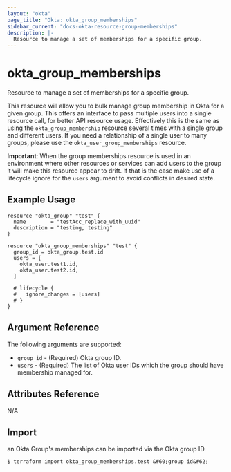 ```yaml
---
layout: "okta"
page_title: "Okta: okta_group_memberships"
sidebar_current: "docs-okta-resource-group-memberships"
description: |-
  Resource to manage a set of memberships for a specific group.
---
```


# okta_group_memberships

Resource to manage a set of memberships for a specific group.

This resource will allow you to bulk manage group membership in Okta for a given
group. This offers an interface to pass multiple users into a single resource
call, for better API resource usage. Effectively this is the same as using the
`okta_group_membership` resource several times with a single group and different
users. If you need a relationship of a single user to many groups, please use
the `okta_user_group_memberships` resource.

**Important**: When the group memberships resource is used in an environment
where other resources or services can add users to the group it will make this
resource appear to drift. If that is the case make use of a lifecycle ignore for
the `users` argument to avoid conflicts in desired state.

## Example Usage

```hcl
resource "okta_group" "test" {
  name        = "testAcc_replace_with_uuid"
  description = "testing, testing"
}

resource "okta_group_memberships" "test" {
  group_id = okta_group.test.id
  users = [
    okta_user.test1.id,
    okta_user.test2.id,
  ]

  # lifecycle {
  #   ignore_changes = [users]
  # }
}
```

## Argument Reference

The following arguments are supported:

- `group_id` - (Required) Okta group ID.
- `users` - (Required) The list of Okta user IDs which the group should have membership managed for.

## Attributes Reference

N/A

## Import

an Okta Group's memberships can be imported via the Okta group ID.

```
$ terraform import okta_group_memberships.test &#60;group id&#62;
```
